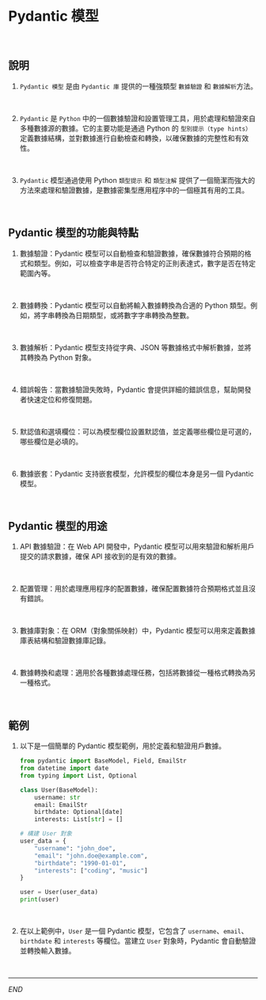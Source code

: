 # Pydantic 模型

<br>

## 說明

1. `Pydantic 模型` 是由 `Pydantic 庫` 提供的一種強類型 `數據驗證` 和 `數據解析`方法。 

<br>

2. `Pydantic` 是 `Python` 中的一個數據驗證和設置管理工具，用於處理和驗證來自多種數據源的數據。它的主要功能是通過 Python 的 `型別提示（type hints）` 定義數據結構，並對數據進行自動檢查和轉換，以確保數據的完整性和有效性。

<br>

3. `Pydantic` 模型通過使用 Python `類型提示` 和 `類型注解` 提供了一個簡潔而強大的方法來處理和驗證數據，是數據密集型應用程序中的一個極其有用的工具。 

<br>

## Pydantic 模型的功能與特點

1. 數據驗證：Pydantic 模型可以自動檢查和驗證數據，確保數據符合預期的格式和類型。例如，可以檢查字串是否符合特定的正則表達式，數字是否在特定範圍內等。

<br>

2. 數據轉換：Pydantic 模型可以自動將輸入數據轉換為合適的 Python 類型。例如，將字串轉換為日期類型，或將數字字串轉換為整數。

<br>

3. 數據解析：Pydantic 模型支持從字典、JSON 等數據格式中解析數據，並將其轉換為 Python 對象。

<br>

4. 錯誤報告：當數據驗證失敗時，Pydantic 會提供詳細的錯誤信息，幫助開發者快速定位和修復問題。

<br>

5. 默認值和選填欄位：可以為模型欄位設置默認值，並定義哪些欄位是可選的，哪些欄位是必填的。

<br>

6. 數據嵌套：Pydantic 支持嵌套模型，允許模型的欄位本身是另一個 Pydantic 模型。

<br>

## Pydantic 模型的用途

1. API 數據驗證：在 Web API 開發中，Pydantic 模型可以用來驗證和解析用戶提交的請求數據，確保 API 接收到的是有效的數據。

<br>

2. 配置管理：用於處理應用程序的配置數據，確保配置數據符合預期格式並且沒有錯誤。

<br>

3. 數據庫對象：在 ORM（對象關係映射）中，Pydantic 模型可以用來定義數據庫表結構和驗證數據庫記錄。

<br>

4. 數據轉換和處理：適用於各種數據處理任務，包括將數據從一種格式轉換為另一種格式。

<br>

## 範例

1. 以下是一個簡單的 Pydantic 模型範例，用於定義和驗證用戶數據。

    ```python
    from pydantic import BaseModel, Field, EmailStr
    from datetime import date
    from typing import List, Optional

    class User(BaseModel):
        username: str
        email: EmailStr
        birthdate: Optional[date]
        interests: List[str] = []

    # 構建 User 對象
    user_data = {
        "username": "john_doe",
        "email": "john.doe@example.com",
        "birthdate": "1990-01-01",
        "interests": ["coding", "music"]
    }

    user = User(user_data)
    print(user)
    ```

<br>

2. 在以上範例中，`User` 是一個 Pydantic 模型，它包含了 `username`、`email`、`birthdate` 和 `interests` 等欄位。當建立 `User` 對象時，Pydantic 會自動驗證並轉換輸入數據。

<br>

___

_END_